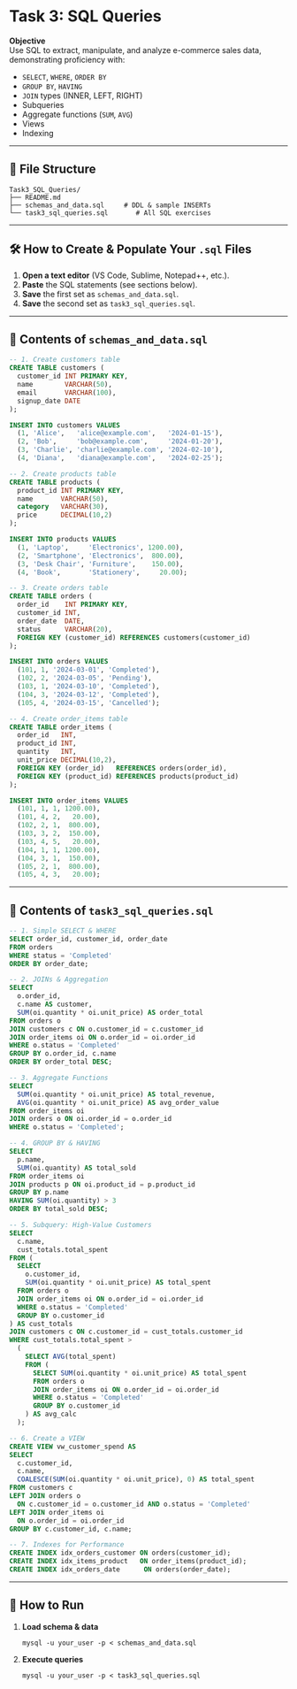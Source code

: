 # Task 3: SQL Queries

**Objective**  
Use SQL to extract, manipulate, and analyze e-commerce sales data, demonstrating proficiency with:
- `SELECT`, `WHERE`, `ORDER BY`
- `GROUP BY`, `HAVING`
- `JOIN` types (INNER, LEFT, RIGHT)
- Subqueries
- Aggregate functions (`SUM`, `AVG`)
- Views
- Indexing

---

## 📁 File Structure

```
Task3_SQL_Queries/
├── README.md
├── schemas_and_data.sql     # DDL & sample INSERTs
└── task3_sql_queries.sql       # All SQL exercises

```

---

## 🛠️ How to Create & Populate Your `.sql` Files

1. **Open a text editor** (VS Code, Sublime, Notepad++, etc.).  
2. **Paste** the SQL statements (see sections below).  
3. **Save** the first set as `schemas_and_data.sql`.  
4. **Save** the second set as `task3_sql_queries.sql`.  

---

## 📜 Contents of `schemas_and_data.sql`

```sql
-- 1. Create customers table
CREATE TABLE customers (
  customer_id INT PRIMARY KEY,
  name        VARCHAR(50),
  email       VARCHAR(100),
  signup_date DATE
);

INSERT INTO customers VALUES
  (1, 'Alice',   'alice@example.com',   '2024-01-15'),
  (2, 'Bob',     'bob@example.com',     '2024-01-20'),
  (3, 'Charlie', 'charlie@example.com', '2024-02-10'),
  (4, 'Diana',   'diana@example.com',   '2024-02-25');

-- 2. Create products table
CREATE TABLE products (
  product_id INT PRIMARY KEY,
  name       VARCHAR(50),
  category   VARCHAR(30),
  price      DECIMAL(10,2)
);

INSERT INTO products VALUES
  (1, 'Laptop',     'Electronics', 1200.00),
  (2, 'Smartphone', 'Electronics',  800.00),
  (3, 'Desk Chair', 'Furniture',    150.00),
  (4, 'Book',       'Stationery',     20.00);

-- 3. Create orders table
CREATE TABLE orders (
  order_id    INT PRIMARY KEY,
  customer_id INT,
  order_date  DATE,
  status      VARCHAR(20),
  FOREIGN KEY (customer_id) REFERENCES customers(customer_id)
);

INSERT INTO orders VALUES
  (101, 1, '2024-03-01', 'Completed'),
  (102, 2, '2024-03-05', 'Pending'),
  (103, 1, '2024-03-10', 'Completed'),
  (104, 3, '2024-03-12', 'Completed'),
  (105, 4, '2024-03-15', 'Cancelled');

-- 4. Create order_items table
CREATE TABLE order_items (
  order_id   INT,
  product_id INT,
  quantity   INT,
  unit_price DECIMAL(10,2),
  FOREIGN KEY (order_id)   REFERENCES orders(order_id),
  FOREIGN KEY (product_id) REFERENCES products(product_id)
);

INSERT INTO order_items VALUES
  (101, 1, 1, 1200.00),
  (101, 4, 2,   20.00),
  (102, 2, 1,  800.00),
  (103, 3, 2,  150.00),
  (103, 4, 5,   20.00),
  (104, 1, 1, 1200.00),
  (104, 3, 1,  150.00),
  (105, 2, 1,  800.00),
  (105, 4, 3,   20.00);
```

---

## 📜 Contents of `task3_sql_queries.sql`

```sql
-- 1. Simple SELECT & WHERE
SELECT order_id, customer_id, order_date
FROM orders
WHERE status = 'Completed'
ORDER BY order_date;

-- 2. JOINs & Aggregation
SELECT
  o.order_id,
  c.name AS customer,
  SUM(oi.quantity * oi.unit_price) AS order_total
FROM orders o
JOIN customers c ON o.customer_id = c.customer_id
JOIN order_items oi ON o.order_id = oi.order_id
WHERE o.status = 'Completed'
GROUP BY o.order_id, c.name
ORDER BY order_total DESC;

-- 3. Aggregate Functions
SELECT
  SUM(oi.quantity * oi.unit_price) AS total_revenue,
  AVG(oi.quantity * oi.unit_price) AS avg_order_value
FROM order_items oi
JOIN orders o ON oi.order_id = o.order_id
WHERE o.status = 'Completed';

-- 4. GROUP BY & HAVING
SELECT
  p.name,
  SUM(oi.quantity) AS total_sold
FROM order_items oi
JOIN products p ON oi.product_id = p.product_id
GROUP BY p.name
HAVING SUM(oi.quantity) > 3
ORDER BY total_sold DESC;

-- 5. Subquery: High-Value Customers
SELECT
  c.name,
  cust_totals.total_spent
FROM (
  SELECT
    o.customer_id,
    SUM(oi.quantity * oi.unit_price) AS total_spent
  FROM orders o
  JOIN order_items oi ON o.order_id = oi.order_id
  WHERE o.status = 'Completed'
  GROUP BY o.customer_id
) AS cust_totals
JOIN customers c ON c.customer_id = cust_totals.customer_id
WHERE cust_totals.total_spent >
  (
    SELECT AVG(total_spent)
    FROM (
      SELECT SUM(oi.quantity * oi.unit_price) AS total_spent
      FROM orders o
      JOIN order_items oi ON o.order_id = oi.order_id
      WHERE o.status = 'Completed'
      GROUP BY o.customer_id
    ) AS avg_calc
  );

-- 6. Create a VIEW
CREATE VIEW vw_customer_spend AS
SELECT
  c.customer_id,
  c.name,
  COALESCE(SUM(oi.quantity * oi.unit_price), 0) AS total_spent
FROM customers c
LEFT JOIN orders o
  ON c.customer_id = o.customer_id AND o.status = 'Completed'
LEFT JOIN order_items oi
  ON o.order_id = oi.order_id
GROUP BY c.customer_id, c.name;

-- 7. Indexes for Performance
CREATE INDEX idx_orders_customer ON orders(customer_id);
CREATE INDEX idx_items_product   ON order_items(product_id);
CREATE INDEX idx_orders_date      ON orders(order_date);
```

---

## 🚀 How to Run

1. **Load schema & data**  
   ```
   mysql -u your_user -p < schemas_and_data.sql
   ```
2. **Execute queries**  
   ```
   mysql -u your_user -p < task3_sql_queries.sql
   ```

